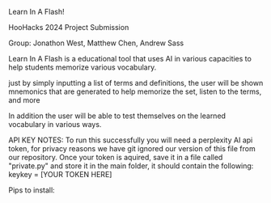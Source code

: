 Learn In A Flash!

HooHacks 2024 Project Submission

Group: Jonathon West, Matthew Chen, Andrew Sass

Learn In A Flash is a educational tool that uses AI in various capacities to help students memorize various vocabulary.

just by simply inputting a list of terms and definitions, the user will be shown mnemonics that are generated to help memorize the set, listen to the terms, and more

In addition the user will be able to test themselves on the learned vocabulary in various ways.

API KEY NOTES:
To run this successfully you will need a perplexity AI api token, for privacy reasons we have git ignored our version of this file from our repository.
Once your token is aquired, save it in a file called "private.py" and store it in the main folder, it should contain the following:
keykey = [YOUR TOKEN HERE]

Pips to install:
  

